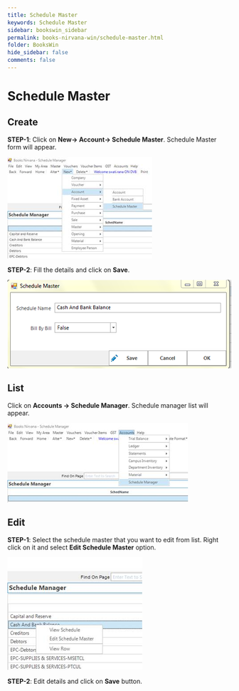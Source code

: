```yaml
---
title: Schedule Master
keywords: Schedule Master
sidebar: bookswin_sidebar
permalink: books-nirvana-win/schedule-master.html
folder: BooksWin
hide_sidebar: false
comments: false
---
```


# Schedule Master

## Create

**STEP-1**: Click on **New-> Account-> Schedule Master**. Schedule Master form will appear.

![](/images/sch-master-create.jpg)

**STEP-2**: Fill the details and click on **Save**.

![](/images/sch-master-create-save.png)

## List

Click on **Accounts -> Schedule Manager**. Schedule manager list will appear.

![](/images/sch-master-list.jpg)

## Edit

**STEP-1**: Select the schedule master that you want to edit from list. Right click on it and select **Edit Schedule Master** option.

![](/images/sch-master-edit.jpg)

**STEP-2**: Edit details and click on **Save** button.
